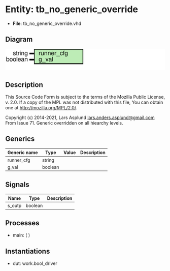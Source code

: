 # Entity: tb_no_generic_override

- **File**: tb_no_generic_override.vhd
## Diagram

![Diagram](tb_no_generic_override.svg "Diagram")
## Description

 This Source Code Form is subject to the terms of the Mozilla Public
 License, v. 2.0. If a copy of the MPL was not distributed with this file,
 You can obtain one at http://mozilla.org/MPL/2.0/.

 Copyright (c) 2014-2021, Lars Asplund lars.anders.asplund@gmail.com
 From Issue 71. Generic overridden on all hiearchy levels.
## Generics

| Generic name | Type    | Value | Description |
| ------------ | ------- | ----- | ----------- |
| runner_cfg   | string  |       |             |
| g_val        | boolean |       |             |
## Signals

| Name   | Type    | Description |
| ------ | ------- | ----------- |
| s_outp | boolean |             |
## Processes
- main: (  )
## Instantiations

- dut: work.bool_driver

